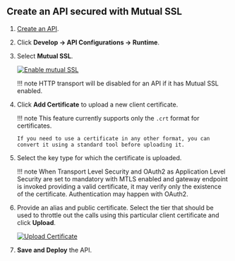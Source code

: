 ## Create an API secured with Mutual SSL

1.  [Create an API](https://apim.docs.wso2.com/en/4.1.0/design/create-api/create-rest-api/create-a-rest-api/).
2.  Click **Develop -> API Configurations -> Runtime**.
3.  Select **Mutual SSL**.
    
     [![Enable mutual SSL](../../../../assets/img/learn/enable-mutual-ssl.png)]({{base_path}}/assets/img/learn/enable-mutual-ssl.png)

    !!! note
          HTTP transport will be disabled for an API if it has Mutual SSL enabled.

4.  Click **Add Certificate** to upload a new client certificate.
    
    !!! note
        This feature currently supports only the `.crt` format for certificates.

        If you need to use a certificate in any other format, you can convert it using a standard tool before uploading it.


5.  Select the key type for which the certificate is uploaded.
    
    !!! note
        When Transport Level Security and OAuth2 as Application Level Security are set to mandatory with MTLS enabled and gateway endpoint is invoked providing a valid certificate, it may verify only the existence of the certificate. 
        Authentication may happen with OAuth2.


6. Provide an alias and public certificate. Select the tier that should be used to throttle out the calls using this particular client certificate and click **Upload**.
    
     [![Upload Certificate](../../../../assets/img/learn/upload-certificate.png)]({{base_path}}/assets/img/learn/upload-certificate.png)
    
6.  **Save and Deploy** the API.

